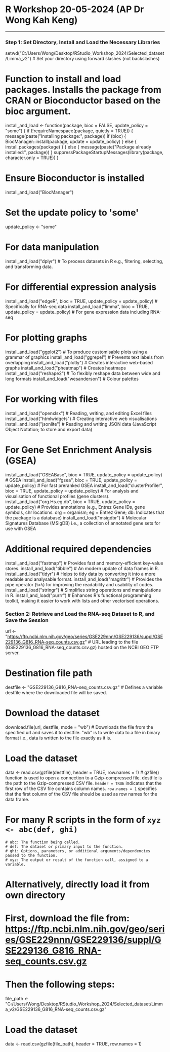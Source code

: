 # R Workshop 20-05-2024 (AP Dr Wong Kah Keng) #
---
### Step 1: Set Directory, Install and Load the Necessary Libraries ###
setwd("C:/Users/Wong/Desktop/RStudio_Workshop_2024/Selected_dataset/Limma_v2") # Set your directory using forward slashes (not backslashes)

# Function to install and load packages. Installs the package from CRAN or Bioconductor based on the bioc argument.
install_and_load <- function(package, bioc = FALSE, update_policy = "some") {
  if (!requireNamespace(package, quietly = TRUE)) {
    message(paste("Installing package:", package))
    if (bioc) {
      BiocManager::install(package, update = update_policy)
    } else {
      install.packages(package)
    }
  } else {
    message(paste("Package already installed:", package))
  }
  suppressPackageStartupMessages(library(package, character.only = TRUE))
}

# Ensure Bioconductor is installed
install_and_load("BiocManager")
# Set the update policy to 'some'
update_policy <- "some"

# For data manipulation
install_and_load("dplyr") # To process datasets in R e.g., filtering, selecting, and transforming data.

# For differential expression analysis
install_and_load("edgeR", bioc = TRUE, update_policy = update_policy) # Specifically for RNA-seq data
install_and_load("limma", bioc = TRUE, update_policy = update_policy) # For gene expression data including RNA-seq

# For plotting graphs
install_and_load("ggplot2") # To produce customisable plots using a grammar of graphics
install_and_load("ggrepel") # Prevents text labels from overlapping
install_and_load("plotly") # Creates interactive web-based graphs
install_and_load("pheatmap") # Creates heatmaps
install_and_load("reshape2") # To flexibly reshape data between wide and long formats
install_and_load("wesanderson") # Colour palettes

# For working with files
install_and_load("openxlsx") # Reading, writing, and editing Excel files
install_and_load("htmlwidgets") # Creating interactive web visualisations
install_and_load("jsonlite") # Reading and writing JSON data (JavaScript Object Notation; to store and export data)

# For Gene Set Enrichment Analysis (GSEA)
install_and_load("GSEABase", bioc = TRUE, update_policy = update_policy) # GSEA
install_and_load("fgsea", bioc = TRUE, update_policy = update_policy) # For fast preranked GSEA
install_and_load("clusterProfiler", bioc = TRUE, update_policy = update_policy) # For analysis and visualisation of functional profiles (gene clusters).
install_and_load("org.Hs.eg.db", bioc = TRUE, update_policy = update_policy) # Provides annotations (e.g., Entrez Gene IDs, gene symbols, chr locations. org = organism; eg = Entrez Gene; db: Indicates that the package is a database)
install_and_load("msigdbr") # Molecular Signatures Database (MSigDB) i.e., a collection of annotated gene sets for use with GSEA

# Additional required dependencies
install_and_load("fastmap") # Provides fast and memory-efficient key-value stores.
install_and_load("tibble") # An modern update of data frames in R.
install_and_load("tidyr") # Helps to tidy data by converting it into a more readable and analysable format.
install_and_load("magrittr") # Provides the pipe operator (`%>%`) for improving the readability and usability of codes.
install_and_load("stringr") # Simplifies string operations and manipulations in R.
install_and_load("purrr") # Enhances R's functional programming toolkit, making it easier to work with lists and other vectorised operations.


### Section 2: Retrieve and Load the RNA-seq Dataset to R, and Save the Session ###
url <- "https://ftp.ncbi.nlm.nih.gov/geo/series/GSE229nnn/GSE229136/suppl/GSE229136_G816_RNA-seq_counts.csv.gz" # URL leading to the file (GSE229136_G816_RNA-seq_counts.csv.gz) hosted on the NCBI GEO FTP server.

# Destination file path
destfile <- "GSE229136_G816_RNA-seq_counts.csv.gz" # Defines a variable destfile where the downloaded file will be saved. 

# Download the dataset
download.file(url, destfile, mode = "wb") # Downloads the file from the specified url and saves it to destfile. "wb" is to write data to a file in binary format i.e., data is written to the file exactly as it is. 

# Load the dataset
data <- read.csv(gzfile(destfile), header = TRUE, row.names = 1) # gzfile() function is used to open a connection to a Gzip-compressed file. destfile is the path to the Gzip-compressed CSV file. `header = TRUE` indicates that the first row of the CSV file contains column names. `row.names = 1` specifies that the first column of the CSV file should be used as row names for the data frame.
# For many R scripts in the form of `xyz <- abc(def, ghi)` 
    # abc: The function being called.
    # def: The dataset or primary input to the function.
    # ghi: Options, parameters, or additional arguments/dependencies passed to the function.
    # xyz: The output or result of the function call, assigned to a variable.

# Alternatively, directly load it from own directory
# First, download the file from:  https://ftp.ncbi.nlm.nih.gov/geo/series/GSE229nnn/GSE229136/suppl/GSE229136_G816_RNA-seq_counts.csv.gz
# Then the following steps:
file_path <- "C:/Users/Wong/Desktop/RStudio_Workshop_2024/Selected_dataset/Limma_v2/GSE229136_G816_RNA-seq_counts.csv.gz" 
# Load the dataset
data <- read.csv(gzfile(file_path), header = TRUE, row.names = 1)

